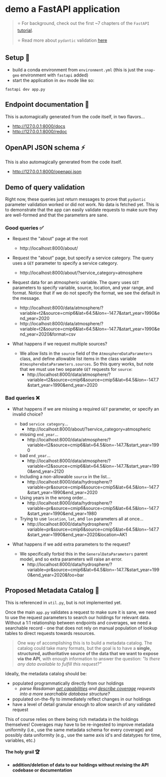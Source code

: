 # demo a FastAPI application
>:star: For background, check out the first ~7 chapters of the `FastAPI` [tutorial](https://fastapi.tiangolo.com/tutorial/).
>
>:star: Read more about `pydantic` validation [here](https://docs.pydantic.dev/latest/concepts/models/)

## Setup :wrench:
- build a conda environment from `environment.yml` (this is just the `snap-geo` environment with `fastapi` added)
- start the application in `dev` mode like so:
```
fastapi dev app.py
```

## Endpoint documentation :book:
This is automagically generated from the code itself, in two flavors...
- http://127.0.0.1:8000/docs
- http://127.0.0.1:8000/redoc

## OpenAPI JSON schema :zap:
This is also automagically generated from the code itself.
- http://127.0.0.1:8000/openapi.json


## Demo of query validation

Right now, these queries just return messages to prove that `pydantic` parameter validation worked or did not work. No data is fetched yet. This is to demonstrate that the app can easily validate requests to make sure they are well-formed and that the parameters are sane.

### Good queries :white_check_mark:
- Request the "about" page at the root
    - http://localhost:8000/about/

- Request the "about" page, but specify a service category. The query uses a `GET` parameter to specify a service category.
    - http://localhost:8000/about/?service_category=atmosphere

- Request data for an atmospheric variable. The query uses `GET` parameters to specify variable, source, location, and year range, and format. Notice that if we do not specify the format, we see the default in the message.
    - http://localhost:8000/data/atmosphere/?variable=t2&source=cmip6&lat=64.5&lon=-147.7&start_year=1990&end_year=2020
    - http://localhost:8000/data/atmosphere/?variable=t2&source=cmip6&lat=64.5&lon=-147.7&start_year=1990&end_year=2020&format=csv
- What happens if we request multiple sources?
    - We allow lists in the `source` field of the `AtmosphereDataParameters` class, and define allowable list items in the class variable `AtmosphereDataParameters.sources`. So this query works, but note that we must use two separate `GET` requests for `source`:
        - http://localhost:8000/data/atmosphere/?variable=t2&source=cmip6&source=cmip5&lat=64.5&lon=-147.7&start_year=1990&end_year=2020

### Bad queries :x:
- What happens if we are missing a required `GET` parameter, or specify an invalid choice?
    - bad `service category`...
        - http://localhost:8000/about/?service_category=atmospheric
    - missing `end_year`...
        - http://localhost:8000/data/atmosphere/?variable=t2&source=cmip6&lat=64.5&lon=-147.7&start_year=1990
    - bad `end_year`...
        - http://localhost:8000/data/atmosphere/?variable=t2&source=cmip6&lat=64.5&lon=-147.7&start_year=1990&end_year=2120
    - Including a non-allowable `source` in the list...
        - http://localhost:8000/data/hydrosphere/?variable=pr&source=cmip4&source=cmip5&lat=64.5&lon=-147.7&start_year=1990&end_year=2020
    - Using years in the wrong order...
        - http://localhost:8000/data/hydrosphere/?variable=pr&source=cmip6&source=cmip5&lat=64.5&lon=-147.7&start_year=1990&end_year=1980
    - Trying to use `location`, `lat`, and `lon` parameters all at once...
        - http://localhost:8000/data/hydrosphere/?variable=pr&source=cmip6&source=cmip5&lat=64.5&lon=-147.7&start_year=1990&end_year=2020&location=AK1

- What happens if we add extra parameters to the request?
    - We specifically forbid this in the `GeneralDataParameters` parent model, and so extra parameters will raise an error.
        - http://localhost:8000/data/hydrosphere/?variable=pr&source=cmip6&lat=64.5&lon=-147.7&start_year=1990&end_year=2020&foo=bar


## Proposed Metadata Catalog :open_file_folder:
This is referenced in `util.py`, but is not implemented yet. 

Once the main `app.py` validates a request to make sure it is sane, we need to use the request parameters to search our holdings for relevant data. Without a 1:1 relationship between endpoints and coverages, we need a searchable record - one that does not rely on manual population of lookup tables to direct requests towards resources.

 >One way of accomplishing this is to build a metadata catalog. The catalog could take many formats, but the goal is to have a **single, structured, authoritative source of the data that we want to expose via the API**, with enough information to answer the question: _"Is there any data available to fulfill this request?"_

Ideally, the metadata catalog should be:

- populated programmatically directly from our holdings
    - _parse Rasdaman [get capabilities](https://zeus.snap.uaf.edu/rasdaman/ows?&SERVICE=WCS&ACCEPTVERSIONS=2.1.0&REQUEST=GetCapabilities) and [describe coverage](https://zeus.snap.uaf.edu/rasdaman/ows?&SERVICE=WCS&VERSION=2.1.0&REQUEST=DescribeCoverage&COVERAGEID=cmip6_monthly&outputType=GeneralGridCoverage) requests into a more searchable database structure?_
- populated on-the-fly to immediately reflect changes in our holdings
- have a level of detail granular enough to allow search of any validated request

This of course relies on there being rich metadata in the holdings themselves! Coverages may have to be re-ingested to improve metadata uniformity (i.e., use the same metadata schema for every coverage) and possibly data uniformity (e.g., use the same axis id's and datatypes for time, variables, etc.) 

#### The holy grail :trophy:
- **addition/deletion of data to our holdings without revising the API codebase or documentation**
